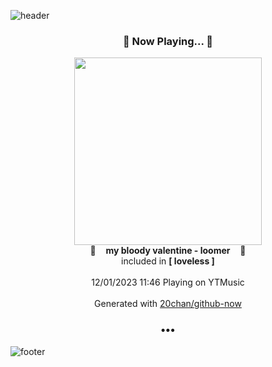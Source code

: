 ![header](https://capsule-render.vercel.app/api?type=wave&height=170&section=header&fontColor=090707&fontAlignX=45&fontAlignY=65&fontSize=100)

<h3 align="center">🎵 Now Playing... 🎵</h3>
<p align="center">
  <a href="https://music.youtube.com/watch?v=ASg275COMjg">
    <img width="300" src="https://lh3.googleusercontent.com/xhq4w_EYewqWP6ExyUuZuitKXysad110gf_6X-pCPsQMlpnc0UBqX4GVvPw-3I1SWO-rjKP1juPCskH3">
  </a>
  <br>
  🎵&nbsp&nbsp&nbsp <b>my bloody valentine - loomer</b> &nbsp&nbsp&nbsp🎵
  <br>
  included in <b>[ loveless ]</b>
  
  <br />
  <br />
  12/01/2023 11:46 Playing on YTMusic
  <br />
  <br />
  Generated with <a href="https://github.com/20chan/github-now">20chan/github-now</a>
</p>

<h3 align="center">•••</h3>

![footer](https://capsule-render.vercel.app/api?type=wave&height=150&section=footer)
